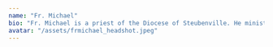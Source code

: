 ```yaml
---
name: "Fr. Michael"
bio: "Fr. Michael is a priest of the Diocese of Steubenville. He ministers in parishes and the local high school. He has a great love of science fiction and loves the Ohio Valley. "
avatar: "/assets/frmichael_headshot.jpeg"
---
```

